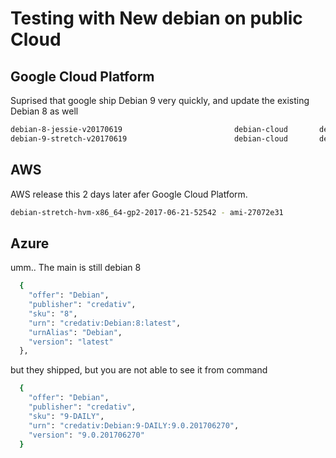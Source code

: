 # Testing with New debian on public Cloud

## Google Cloud Platform

Suprised that google ship Debian 9 very quickly, and update the existing Debian 8 as well

```bash
debian-8-jessie-v20170619                         debian-cloud       debian-8                              READY
debian-9-stretch-v20170619                        debian-cloud       debian-9                              READY
```

## AWS

AWS release this 2 days later afer Google Cloud Platform.

```bash
debian-stretch-hvm-x86_64-gp2-2017-06-21-52542 - ami-27072e31
```

## Azure

umm.. The main is still debian 8

```bash
  {
    "offer": "Debian",
    "publisher": "credativ",
    "sku": "8",
    "urn": "credativ:Debian:8:latest",
    "urnAlias": "Debian",
    "version": "latest"
  },
```

but they shipped, but you are not able to see it from command

```bash
  {
    "offer": "Debian",
    "publisher": "credativ",
    "sku": "9-DAILY",
    "urn": "credativ:Debian:9-DAILY:9.0.201706270",
    "version": "9.0.201706270"
  }
```